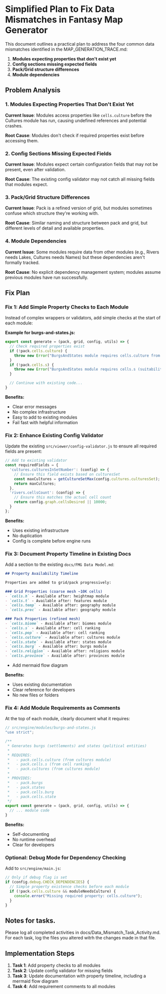 
# Simplified Plan to Fix Data Mismatches in Fantasy Map Generator

This document outlines a practical plan to address the four common data mismatches identified in the MAP_GENERATION_TRACE.md:

1. **Modules expecting properties that don't exist yet**
2. **Config sections missing expected fields**
3. **Pack/Grid structure differences**
4. **Module dependencies**

## Problem Analysis

### 1. Modules Expecting Properties That Don't Exist Yet

**Current Issue**: Modules access properties like `cells.culture` before the Cultures module has run, causing undefined references and potential crashes.

**Root Cause**: Modules don't check if required properties exist before accessing them.

### 2. Config Sections Missing Expected Fields

**Current Issue**: Modules expect certain configuration fields that may not be present, even after validation.

**Root Cause**: The existing config validator may not catch all missing fields that modules expect.

### 3. Pack/Grid Structure Differences

**Current Issue**: Pack is a refined version of grid, but modules sometimes confuse which structure they're working with.

**Root Cause**: Similar naming and structure between pack and grid, but different levels of detail and available properties.

### 4. Module Dependencies

**Current Issue**: Some modules require data from other modules (e.g., Rivers needs Lakes, Cultures needs Names) but these dependencies aren't formally tracked.

**Root Cause**: No explicit dependency management system; modules assume previous modules have run successfully.

## Fix Plan

### Fix 1: Add Simple Property Checks to Each Module

Instead of complex wrappers or validators, add simple checks at the start of each module:

**Example for burgs-and-states.js:**
```javascript
export const generate = (pack, grid, config, utils) => {
  // Check required properties exist
  if (!pack.cells.culture) {
    throw new Error("BurgsAndStates module requires cells.culture from Cultures module");
  }
  if (!pack.cells.s) {
    throw new Error("BurgsAndStates module requires cells.s (suitability) from Cell ranking");
  }

  // Continue with existing code...
}
```

**Benefits:**
- Clear error messages
- No complex infrastructure
- Easy to add to existing modules
- Fail fast with helpful information

### Fix 2: Enhance Existing Config Validator

Update the existing `src/viewer/config-validator.js` to ensure all required fields are present:

```javascript
// Add to existing validator
const requiredFields = {
  'cultures.culturesInSetNumber': (config) => {
    // Ensure this field exists based on culturesSet
    const maxCultures = getCultureSetMax(config.cultures.culturesSet);
    return maxCultures;
  },
  'rivers.cellsCount': (config) => {
    // Ensure this matches the actual cell count
    return config.graph.cellsDesired || 10000;
  }
};
```

**Benefits:**
- Uses existing infrastructure
- No duplication
- Config is complete before engine runs

### Fix 3: Document Property Timeline in Existing Docs

Add a section to the existing `docs/FMG Data Model.md`:

```markdown
## Property Availability Timeline

Properties are added to grid/pack progressively:

### Grid Properties (coarse mesh ~10K cells)
- `cells.h` - Available after: heightmap module
- `cells.t` - Available after: features module
- `cells.temp` - Available after: geography module
- `cells.prec` - Available after: geography module

### Pack Properties (refined mesh)
- `cells.biome` - Available after: biomes module
- `cells.s` - Available after: cell ranking
- `cells.pop` - Available after: cell ranking
- `cells.culture` - Available after: cultures module
- `cells.state` - Available after: states module
- `cells.burg` - Available after: burgs module
- `cells.religion` - Available after: religions module
- `cells.province` - Available after: provinces module
```

+ Add mermaid flow diagram

**Benefits:**
- Uses existing documentation
- Clear reference for developers
- No new files or folders

### Fix 4: Add Module Requirements as Comments

At the top of each module, clearly document what it requires:

```javascript
// src/engine/modules/burgs-and-states.js
"use strict";

/**
 * Generates burgs (settlements) and states (political entities)
 *
 * REQUIRES:
 *   - pack.cells.culture (from cultures module)
 *   - pack.cells.s (from cell ranking)
 *   - pack.cultures (from cultures module)
 *
 * PROVIDES:
 *   - pack.burgs
 *   - pack.states
 *   - pack.cells.burg
 *   - pack.cells.state
 */
export const generate = (pack, grid, config, utils) => {
  // ... module code
}
```

**Benefits:**
- Self-documenting
- No runtime overhead
- Clear for developers

### Optional: Debug Mode for Dependency Checking

Add to `src/engine/main.js`:

```javascript
// Only if debug flag is set
if (config.debug.CHECK_DEPENDENCIES) {
  // Simple property existence checks before each module
  if (!pack.cells.culture && moduleNeedsCulture) {
    console.error("Missing required property: cells.culture");
  }
}
```

## Notes for tasks.

Please log all completed activities in docs/Data_Mismatch_Task_Activity.md.
For each task, log the files you altered witrh the changes made in that file.

## Implementation Steps

1. **Task 1**: Add property checks to all modules
2. **Task 2**: Update config validator for missing fields
3. **Task 3**: Update documentation with property timeline, including a mermaid flow diagram
4. **Task 4**: Add requirement comments to all modules
